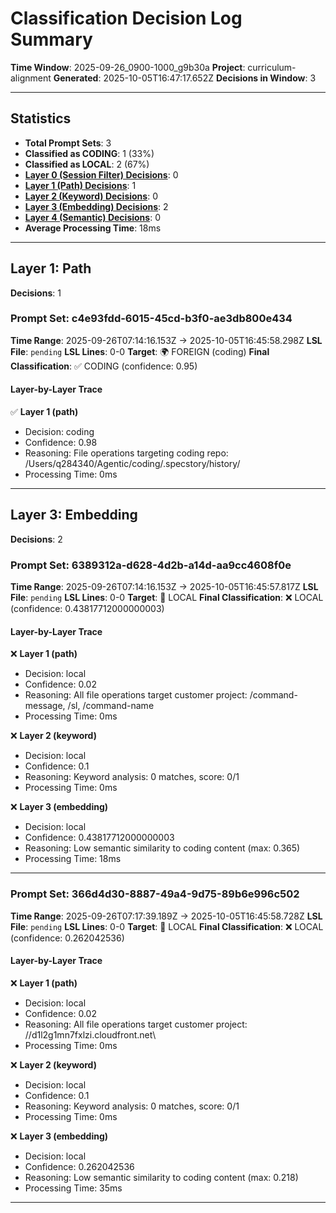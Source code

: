 # Classification Decision Log Summary

**Time Window**: 2025-09-26_0900-1000_g9b30a
**Project**: curriculum-alignment
**Generated**: 2025-10-05T16:47:17.652Z
**Decisions in Window**: 3

---

## Statistics

- **Total Prompt Sets**: 3
- **Classified as CODING**: 1 (33%)
- **Classified as LOCAL**: 2 (67%)
- **[Layer 0 (Session Filter) Decisions](#layer-0-session-filter)**: 0
- **[Layer 1 (Path) Decisions](#layer-1-path)**: 1
- **[Layer 2 (Keyword) Decisions](#layer-2-keyword)**: 0
- **[Layer 3 (Embedding) Decisions](#layer-3-embedding)**: 2
- **[Layer 4 (Semantic) Decisions](#layer-4-semantic)**: 0
- **Average Processing Time**: 18ms

---

## Layer 1: Path

**Decisions**: 1

### Prompt Set: c4e93fdd-6015-45cd-b3f0-ae3db800e434

**Time Range**: 2025-09-26T07:14:16.153Z → 2025-10-05T16:45:58.298Z
**LSL File**: `pending`
**LSL Lines**: 0-0
**Target**: 🌍 FOREIGN (coding)
**Final Classification**: ✅ CODING (confidence: 0.95)

#### Layer-by-Layer Trace

✅ **Layer 1 (path)**
- Decision: coding
- Confidence: 0.98
- Reasoning: File operations targeting coding repo: /Users/q284340/Agentic/coding/.specstory/history/
- Processing Time: 0ms

---

## Layer 3: Embedding

**Decisions**: 2

### Prompt Set: 6389312a-d628-4d2b-a14d-aa9cc4608f0e

**Time Range**: 2025-09-26T07:14:16.153Z → 2025-10-05T16:45:57.817Z
**LSL File**: `pending`
**LSL Lines**: 0-0
**Target**: 📍 LOCAL
**Final Classification**: ❌ LOCAL (confidence: 0.43817712000000003)

#### Layer-by-Layer Trace

❌ **Layer 1 (path)**
- Decision: local
- Confidence: 0.02
- Reasoning: All file operations target customer project: /command-message, /sl, /command-name
- Processing Time: 0ms

❌ **Layer 2 (keyword)**
- Decision: local
- Confidence: 0.1
- Reasoning: Keyword analysis: 0 matches, score: 0/1
- Processing Time: 0ms

❌ **Layer 3 (embedding)**
- Decision: local
- Confidence: 0.43817712000000003
- Reasoning: Low semantic similarity to coding content (max: 0.365)
- Processing Time: 18ms

---

### Prompt Set: 366d4d30-8887-49a4-9d75-89b6e996c502

**Time Range**: 2025-09-26T07:17:39.189Z → 2025-10-05T16:45:58.728Z
**LSL File**: `pending`
**LSL Lines**: 0-0
**Target**: 📍 LOCAL
**Final Classification**: ❌ LOCAL (confidence: 0.262042536)

#### Layer-by-Layer Trace

❌ **Layer 1 (path)**
- Decision: local
- Confidence: 0.02
- Reasoning: All file operations target customer project: //d1l2g1mn7fxlzi.cloudfront.net\
- Processing Time: 0ms

❌ **Layer 2 (keyword)**
- Decision: local
- Confidence: 0.1
- Reasoning: Keyword analysis: 0 matches, score: 0/1
- Processing Time: 0ms

❌ **Layer 3 (embedding)**
- Decision: local
- Confidence: 0.262042536
- Reasoning: Low semantic similarity to coding content (max: 0.218)
- Processing Time: 35ms

---

